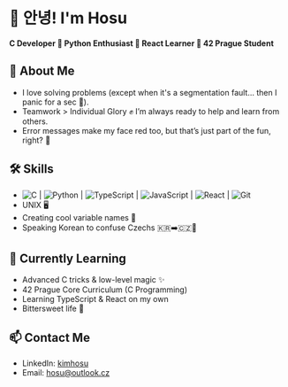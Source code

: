 # 👋 안녕! I'm Hosu
**C Developer 🔹 Python Enthusiast 🔹 React Learner 🔹 42 Prague Student**

## 🚀 About Me
- I love solving problems (except when it's a segmentation fault... then I panic for a sec 🫠).
- Teamwork > Individual Glory ✊ I’m always ready to help and learn from others.
- Error messages make my face red too, but that’s just part of the fun, right? 🔴

## 🛠️ Skills
- <img src="https://img.shields.io/badge/-C-00599C?logo=c&logoColor=white" alt="C"/>
  | <img src="https://img.shields.io/badge/-Python-3776AB?logo=python&logoColor=white" alt="Python"/>
  | <img src="https://img.shields.io/badge/-TypeScript-3178C6?logo=typescript&logoColor=white" alt="TypeScript"/>
  | <img src="https://img.shields.io/badge/-JavaScript-F7DF1E?logo=javascript&logoColor=black" alt="JavaScript"/>
  | <img src="https://img.shields.io/badge/-React-61DAFB?logo=react&logoColor=black" alt="React"/>
  | <img src="https://img.shields.io/badge/-Git-F05032?logo=git&logoColor=white" alt="Git"/>
- UNIX 🖥️
- Creating cool variable names 🧐
- Speaking Korean to confuse Czechs 🇰🇷➡️🇨🇿🤔

## 🌱 Currently Learning
- Advanced C tricks & low-level magic ✨
- 42 Prague Core Curriculum (C Programming)
- Learning TypeScript & React on my own
- Bittersweet life 🥲

## 📫 Contact Me
- LinkedIn: [kimhosu](https://www.linkedin.com/in/kimhosu/)
- Email: hosu@outlook.cz
